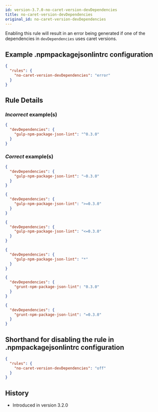 ```yaml
---
id: version-3.7.0-no-caret-version-devDependencies
title: no-caret-version-devDependencies
original_id: no-caret-version-devDependencies
---
```


Enabling this rule will result in an error being generated if one of the dependencies in `devDependencies` uses caret versions.

## Example .npmpackagejsonlintrc configuration

```json
{
  "rules": {
    "no-caret-version-devDependencies": "error"
  }
}
```

## Rule Details

### *Incorrect* example(s)

```json
{
  "devDependencies": {
    "gulp-npm-package-json-lint": "^0.3.0"
  }
}
```

### *Correct* example(s)

```json
{
  "devDependencies": {
    "gulp-npm-package-json-lint": "~0.3.0"
  }
}
```

```json
{
  "devDependencies": {
    "gulp-npm-package-json-lint": ">=0.3.0"
  }
}
```

```json
{
  "devDependencies": {
    "gulp-npm-package-json-lint": "<=0.3.0"
  }
}
```

```json
{
  "devDependencies": {
    "gulp-npm-package-json-lint": "*"
  }
}
```

```json
{
  "devDependencies": {
    "grunt-npm-package-json-lint": "0.3.0"
  }
}
```

```json
{
  "devDependencies": {
    "grunt-npm-package-json-lint": "=0.3.0"
  }
}
```

## Shorthand for disabling the rule in .npmpackagejsonlintrc configuration

```json
{
  "rules": {
    "no-caret-version-devDependencies": "off"
  }
}
```

## History

* Introduced in version 3.2.0
